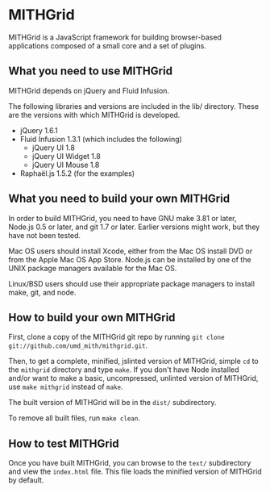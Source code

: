 MITHGrid
========

MITHGrid is a JavaScript framework for building browser-based applications composed of a small core and a set of plugins.

What you need to use MITHGrid
-----------------------------

MITHGrid depends on jQuery and Fluid Infusion.  

The following libraries and versions are included in the lib/ directory.  These are the versions with which MITHGrid is developed.

* jQuery 1.6.1
* Fluid Infusion 1.3.1 (which includes the following)
	* jQuery UI 1.8
	* jQuery UI Widget 1.8
	* jQuery UI Mouse 1.8
* Raphaël.js 1.5.2 (for the examples)

What you need to build your own MITHGrid
----------------------------------------

In order to build MITHGrid, you need to have GNU make 3.81 or later, Node.js 0.5 or later, and git 1.7 or later.  Earlier versions might work, but they have not been tested.

Mac OS users should install Xcode, either from the Mac OS install DVD or from the Apple Mac OS App Store.  Node.js can be installed by one of the UNIX package managers available for the Mac OS.

Linux/BSD users should use their appropriate package managers to install make, git, and node.

How to build your own MITHGrid
------------------------------

First, clone a copy of the MITHGrid git repo by running `git clone git://github.com/umd_mith/mithgrid.git`.

Then, to get a complete, minified, jslinted version of MITHGrid, simple `cd` to the `mithgrid` directory and type `make`.  If you don't have Node installed and/or want to make a basic, uncompressed, unlinted version of MITHGrid, use `make mithgrid` instead of `make`.

The built version of MITHGrid will be in the `dist/` subdirectory.

To remove all built files, run `make clean`.

How to test MITHGrid
--------------------

Once you have built MITHGrid, you can browse to the `text/` subdirectory and view the `index.html` file.  This file loads the minified version of MITHGrid by default.